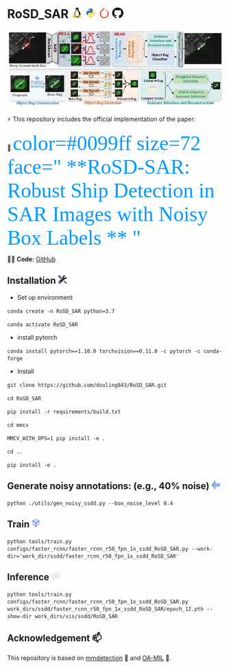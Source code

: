 # RoSD_SAR    <img src="images/linux-original.svg" width="5%">  <img src="images/python-original.svg" width="5%">  <img src="images/pytorch-icon.svg" width="5%">  <img src="images/github.svg" width="5%">

![image text](https://github.com/douling843/RoSD_SAR/blob/main/images/fig3.jpg)  


⚡   This repository includes the official implementation of the paper:  

👋  <font color=#0099ff size=7 face="黑体">color=#0099ff size=72 face=" **RoSD-SAR: Robust Ship Detection in SAR Images with Noisy Box Labels ** "</font>

👨‍💻   **Code:** [GitHub](https://github.com/douling843/RoSD_SAR/edit/main)


## Installation  <img src="images/Installation.svg" width="4%">


- <span> Set up environment


`conda create -n RoSD_SAR python=3.7`  

`conda activate RoSD_SAR`

- <span> install pytorch
 
`conda install pytorch==1.10.0 torchvision==0.11.0 -c pytorch -c conda-forge`

- <span> Install
  
`git clone https://github.com/douling843/RoSD_SAR.git`  

`cd RoSD_SAR`  

`pip install -r requirements/build.txt`  

`cd mmcv`  

`MMCV_WITH_OPS=1 pip install -e .`  

`cd ..`  

`pip install -e .`


##  Generate noisy annotations: (e.g., 40% noise)  <img src="images/noisy.svg" width="4%">
`python ./utils/gen_noisy_ssdd.py --box_noise_level 0.4`

## Train <img src="images/train.svg" width="4%">
`python tools/train.py configs/faster_rcnn/faster_rcnn_r50_fpn_1x_ssdd_RoSD_SAR.py --work-dir='work_dir/ssdd/faster_rcnn_r50_fpn_1x_ssdd_RoSD_SAR'` 

## Inference   <img src="images/inf.svg" width="4%">
`python tools/train.py configs/faster_rcnn/faster_rcnn_r50_fpn_1x_ssdd_RoSD_SAR.py  work_dirs/ssdd/faster_rcnn_r50_fpn_1x_ssdd_RoSD_SAR/epoch_12.pth --show-dir work_dirs/vis/ssdd/RoSD_SAR`


## Acknowledgement  📫

This repository is based on [mmdetection](https://github.com/open-mmlab/mmdetection) 🤝  and [OA-MIL](https://github.com/cxliu0/OA-MIL) 👯.



